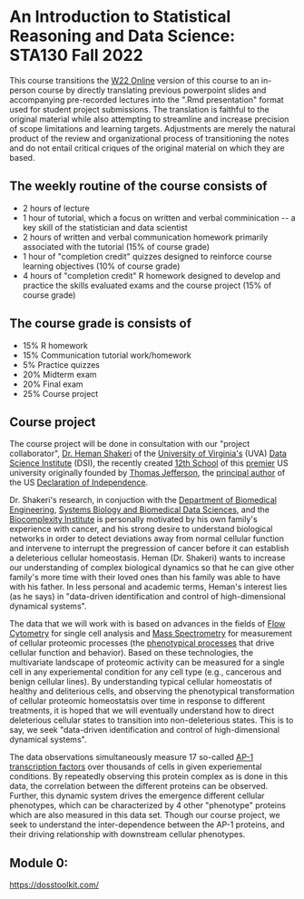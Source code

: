 

# An Introduction to Statistical Reasoning and Data Science: STA130 Fall 2022

This course transitions the [W22 Online](https://q.utoronto.ca/courses/253019) version of this course to an in-person course by directly translating previous powerpoint slides and accompanying pre-recorded lectures into the ".Rmd presentation" format used for student project submissions. The translation is faithful to the original material while also attempting to streamline and increase precision of scope limitations and learning targets. Adjustments are merely the natural product of the review and organizational process of transitioning the notes and do not entail critical criques of the original material on which they are based.

## The weekly routine of the course consists of
- 2 hours of lecture
- 1 hour of tutorial, which a focus on written and verbal comminication -- a key skill of the statistician and data scientist
- 2 hours of written and verbal communication homework primarily associated with the tutorial (15% of course grade)
- 1 hour of "completion credit" quizzes designed to reinforce course learning objectives (10% of course grade)
- 4 hours of "completion credit" R homework designed to develop and practice the skills evaluated exams and the course project (15% of course grade)

## The course grade is consists of
- 15% R homework
- 15% Communication tutorial work/homework
- 5% Practice quizzes
- 20% Midterm exam
- 20% Final exam
- 25% Course project

## Course project

The course project will be done in consultation with our "project collaborator", [Dr. Heman Shakeri](https://datascience.virginia.edu/people/heman-shakeri) of the [University of Virginia's](https://www.virginia.edu/) (UVA) [Data Science Institute](https://datascience.virginia.edu/) (DSI), the recently created [12th School](https://datascience.virginia.edu/pages/uva-plans-new-school-data-science) of this [premier](https://www.usnews.com/best-colleges/uva-6968/overall-rankings) US university originally founded by [Thomas Jefferson](https://www.virginia.edu/aboutuva), the [principal author](https://en.wikipedia.org/wiki/Thomas_Jefferson) of the US [Declaration of Independence](https://en.wikipedia.org/wiki/United_States_Declaration_of_Independence).

Dr. Shakeri's research, in conjuction with the [Department of Biomedical Engineering](https://engineering.virginia.edu/departments/biomedical-engineering),
[Systems Biology and Biomedical Data Sciences](https://engineering.virginia.edu/departments/biomedical-engineering/research/systems-biology-and-biomedical-data-sciences),
and the [Biocomplexity Institute](https://biocomplexity.virginia.edu/systems-biology-and-bioinformatics-0) is personally motivated by his own family's experience with cancer, and his strong desire to understand biological networks in order to detect deviations away from normal cellular function and intervene to interrupt the pregression of cancer before it can establish a deleterious cellular homeostasis. Heman (Dr. Shakeri) wants to increase our understanding of complex biological dynamics so that he can give other family's more time with their loved ones than his family was able to have with his father. In less personal and academic terms, Heman's interest lies (as he says) in "data-driven identification and control of high-dimensional dynamical systems".

The data that we will work with is based on advances in the fields of [Flow Cytometry](https://www.ncbi.nlm.nih.gov/pmc/articles/PMC5939936/) for single cell analysis and [Mass Spectrometry](https://www.broadinstitute.org/technology-areas/what-mass-spectrometry) for measurement of cellular proteomic processes (the [phenotypical processes](https://en.wikipedia.org/wiki/Central_dogma_of_molecular_biology) that drive cellular function and behavior). Based on these technologies, the multivariate landscape of proteomic activity can be measured for a single cell in any experiemental condition for any cell type (e.g., cancerous and benign cellular lines). By understanding typical cellular homeostatis of healthy and deliterious cells, and observing the phenotypical transformation of cellular proteomic homeostatsis over time in response to different treatments, it is hoped that we will eventually understand how to direct deleterious cellular states to transition into non-deleterious states. This is to say, we seek "data-driven identification and control of high-dimensional dynamical systems".

The data observations simultaneously measure 17 so-called [AP-1 transcription factors](https://en.wikipedia.org/wiki/AP-1_transcription_factor) over thousands of cells in given experiemental conditions. By repeatedly observing this protein complex as is done in this data, the correlation between the different proteins can be observed. Further, this dynamic system drives the emergence different cellular phenotypes, which can be characterized by 4 other "phenotype" proteins which are also measured in this data set. Though our course project, we seek to understand the inter-dependence between the AP-1 proteins, and their driving relationship with downstream cellular phenotypes.


## Module 0:


https://dosstoolkit.com/